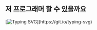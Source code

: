 ## 저 프로그래머 할 수 있을까요
[![Typing SVG](https://readme-typing-svg.demolab.com/?lines=It's+Hard+Kbnock+Life+Isn't+It;)](https://git.io/typing-svg) 

